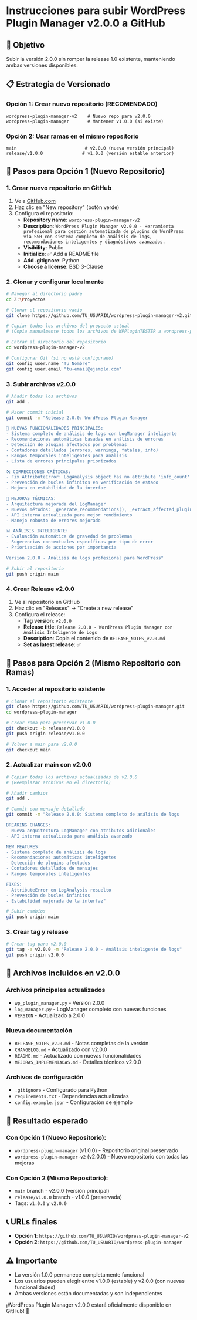 # Instrucciones para subir WordPress Plugin Manager v2.0.0 a GitHub

## 🎯 Objetivo
Subir la versión 2.0.0 sin romper la release 1.0 existente, manteniendo ambas versiones disponibles.

## 📋 Estrategia de Versionado

### Opción 1: Crear nuevo repositorio (RECOMENDADO)
```
wordpress-plugin-manager-v2    # Nuevo repo para v2.0.0
wordpress-plugin-manager       # Mantener v1.0.0 (si existe)
```

### Opción 2: Usar ramas en el mismo repositorio
```
main                          # v2.0.0 (nueva versión principal)
release/v1.0.0               # v1.0.0 (versión estable anterior)
```

## 🚀 Pasos para Opción 1 (Nuevo Repositorio)

### 1. Crear nuevo repositorio en GitHub
1. Ve a [GitHub.com](https://github.com)
2. Haz clic en "New repository" (botón verde)
3. Configura el repositorio:
   - **Repository name**: `wordpress-plugin-manager-v2`
   - **Description**: `WordPress Plugin Manager v2.0.0 - Herramienta profesional para gestión automatizada de plugins de WordPress via SSH con sistema completo de análisis de logs, recomendaciones inteligentes y diagnósticos avanzados.`
   - **Visibility**: Public
   - **Initialize**: ✅ Add a README file
   - **Add .gitignore**: Python
   - **Choose a license**: BSD 3-Clause

### 2. Clonar y configurar localmente
```bash
# Navegar al directorio padre
cd Z:\Proyectos

# Clonar el repositorio vacío
git clone https://github.com/TU_USUARIO/wordpress-plugin-manager-v2.git

# Copiar todos los archivos del proyecto actual
# (Copia manualmente todos los archivos de WPPluginTESTER a wordpress-plugin-manager-v2)

# Entrar al directorio del repositorio
cd wordpress-plugin-manager-v2

# Configurar Git (si no está configurado)
git config user.name "Tu Nombre"
git config user.email "tu-email@ejemplo.com"
```

### 3. Subir archivos v2.0.0
```bash
# Añadir todos los archivos
git add .

# Hacer commit inicial
git commit -m "Release 2.0.0: WordPress Plugin Manager

🎯 NUEVAS FUNCIONALIDADES PRINCIPALES:
- Sistema completo de análisis de logs con LogManager inteligente
- Recomendaciones automáticas basadas en análisis de errores
- Detección de plugins afectados por problemas
- Contadores detallados (errores, warnings, fatales, info)
- Rangos temporales inteligentes para análisis
- Lista de errores principales priorizados

🛠️ CORRECCIONES CRÍTICAS:
- Fix AttributeError: LogAnalysis object has no attribute 'info_count'
- Prevención de bucles infinitos en verificación de estado
- Mejora en estabilidad de la interfaz

🔧 MEJORAS TÉCNICAS:
- Arquitectura mejorada del LogManager
- Nuevos métodos: _generate_recommendations(), _extract_affected_plugins()
- API interna actualizada para mejor rendimiento
- Manejo robusto de errores mejorado

📊 ANÁLISIS INTELIGENTE:
- Evaluación automática de gravedad de problemas
- Sugerencias contextuales específicas por tipo de error
- Priorización de acciones por importancia

Versión 2.0.0 - Análisis de logs profesional para WordPress"

# Subir al repositorio
git push origin main
```

### 4. Crear Release v2.0.0
1. Ve al repositorio en GitHub
2. Haz clic en "Releases" → "Create a new release"
3. Configura el release:
   - **Tag version**: `v2.0.0`
   - **Release title**: `Release 2.0.0 - WordPress Plugin Manager con Análisis Inteligente de Logs`
   - **Description**: Copia el contenido de `RELEASE_NOTES_v2.0.md`
   - **Set as latest release**: ✅

## 🔄 Pasos para Opción 2 (Mismo Repositorio con Ramas)

### 1. Acceder al repositorio existente
```bash
# Clonar el repositorio existente
git clone https://github.com/TU_USUARIO/wordpress-plugin-manager.git
cd wordpress-plugin-manager

# Crear rama para preservar v1.0.0
git checkout -b release/v1.0.0
git push origin release/v1.0.0

# Volver a main para v2.0.0
git checkout main
```

### 2. Actualizar main con v2.0.0
```bash
# Copiar todos los archivos actualizados de v2.0.0
# (Reemplazar archivos en el directorio)

# Añadir cambios
git add .

# Commit con mensaje detallado
git commit -m "Release 2.0.0: Sistema completo de análisis de logs

BREAKING CHANGES:
- Nueva arquitectura LogManager con atributos adicionales
- API interna actualizada para análisis avanzado

NEW FEATURES:
- Sistema completo de análisis de logs
- Recomendaciones automáticas inteligentes
- Detección de plugins afectados
- Contadores detallados de mensajes
- Rangos temporales inteligentes

FIXES:
- AttributeError en LogAnalysis resuelto
- Prevención de bucles infinitos
- Estabilidad mejorada de la interfaz"

# Subir cambios
git push origin main
```

### 3. Crear tag y release
```bash
# Crear tag para v2.0.0
git tag -a v2.0.0 -m "Release 2.0.0 - Análisis inteligente de logs"
git push origin v2.0.0
```

## 📁 Archivos incluidos en v2.0.0

### Archivos principales actualizados
- `wp_plugin_manager.py` - Versión 2.0.0
- `log_manager.py` - LogManager completo con nuevas funciones
- `VERSION` - Actualizado a 2.0.0

### Nueva documentación
- `RELEASE_NOTES_v2.0.md` - Notas completas de la versión
- `CHANGELOG.md` - Actualizado con v2.0.0
- `README.md` - Actualizado con nuevas funcionalidades
- `MEJORAS_IMPLEMENTADAS.md` - Detalles técnicos v2.0.0

### Archivos de configuración
- `.gitignore` - Configurado para Python
- `requirements.txt` - Dependencias actualizadas
- `config.example.json` - Configuración de ejemplo

## 🎯 Resultado esperado

### Con Opción 1 (Nuevo Repositorio):
- `wordpress-plugin-manager` (v1.0.0) - Repositorio original preservado
- `wordpress-plugin-manager-v2` (v2.0.0) - Nuevo repositorio con todas las mejoras

### Con Opción 2 (Mismo Repositorio):
- `main` branch - v2.0.0 (versión principal)
- `release/v1.0.0` branch - v1.0.0 (preservada)
- Tags: `v1.0.0` y `v2.0.0`

## 📞 URLs finales
- **Opción 1**: `https://github.com/TU_USUARIO/wordpress-plugin-manager-v2`
- **Opción 2**: `https://github.com/TU_USUARIO/wordpress-plugin-manager`

## ⚠️ Importante
- La versión 1.0.0 permanece completamente funcional
- Los usuarios pueden elegir entre v1.0.0 (estable) y v2.0.0 (con nuevas funcionalidades)
- Ambas versiones están documentadas y son independientes

¡WordPress Plugin Manager v2.0.0 estará oficialmente disponible en GitHub! 🚀